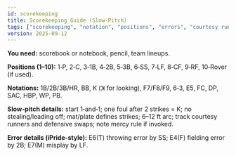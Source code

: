 ```yaml
---
id: scorekeeping
title: Scorekeeping Guide (Slow‑Pitch)
tags: ["scorekeeping", "notation", "positions", "errors", "courtesy runner"]
version: 2025-09-12
---
```


**You need:** scorebook or notebook, pencil, team lineups.

**Positions (1–10):** 1‑P, 2‑C, 3‑1B, 4‑2B, 5‑3B, 6‑SS, 7‑LF, 8‑CF, 9‑RF, 10‑Rover (if used).

**Notations:** 1B/2B/3B/HR, BB, K (ꓘ for looking), F7/F8/F9, 6‑3, E5, FC, DP, SAC, HBP, WP, PB.

**Slow‑pitch details:** start 1‑and‑1; one foul after 2 strikes = K; no stealing/leading off; mat/plate defines strikes; 6–12 ft arc; track courtesy runners and defensive swaps; note mercy rule if invoked.

**Error details (iPride‑style):** E6(T) throwing error by SS; E4(F) fielding error by 2B; E7(M) misplay by LF.